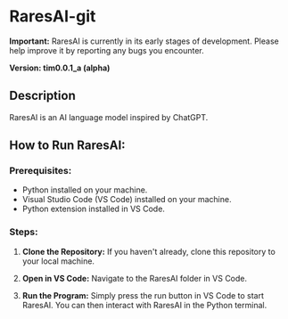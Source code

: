# RaresAI-git

**Important:** RaresAI is currently in its early stages of development. Please help improve it by reporting any bugs you encounter.

**Version: tim0.0.1_a (alpha)**

## Description
RaresAI is an AI language model inspired by ChatGPT.

## How to Run RaresAI:

### Prerequisites:
- Python installed on your machine.
- Visual Studio Code (VS Code) installed on your machine.
- Python extension installed in VS Code.

### Steps:

1. **Clone the Repository:** If you haven't already, clone this repository to your local machine.

2. **Open in VS Code:** Navigate to the RaresAI folder in VS Code.

3. **Run the Program:** Simply press the run button in VS Code to start RaresAI. You can then interact with RaresAI in the Python terminal.
